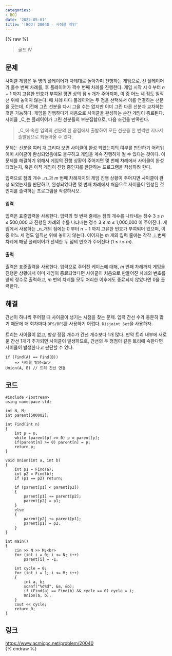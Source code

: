 ```yaml
---
categories:
- BOJ
date: '2022-05-01'
title: '[BOJ] 20040 - 사이클 게임'
---
```


{% raw %}
> 골드 IV<br>

## 문제
사이클 게임은 두 명의 플레이어가 차례대로 돌아가며 진행하는 게임으로, 선 플레이어가 홀수 번째 차례를, 후 플레이어가 짝수 번째 차례를 진행한다. 게임 시작 시 0 부터  _n_  − 1 까지 고유한 번호가 부여된 평면 상의 점  _n_  개가 주어지며, 이 중 어느 세 점도 일직선 위에 놓이지 않는다. 매 차례 마다 플레이어는 두 점을 선택해서 이를 연결하는 선분을 긋는데, 이전에 그린 선분을 다시 그을 수는 없지만 이미 그린 다른 선분과 교차하는 것은 가능하다. 게임을 진행하다가 처음으로 사이클을 완성하는 순간 게임이 종료된다. 사이클  _C_는 플레이어가 그린 선분들의 부분집합으로, 다음 조건을 만족한다.

> _C_에 속한 임의의 선분의 한 끝점에서 출발하여 모든 선분을 한 번씩만 지나서 출발점으로 되돌아올 수 있다.<br>

문제는 선분을 여러 개 그리다 보면 사이클이 완성 되었는지의 여부를 판단하기 어려워 이미 사이클이 완성되었음에도 불구하고 게임을 계속 진행하게 될 수 있다는 것이다. 이 문제를 해결하기 위해서 게임의 진행 상황이 주어지면 몇 번째 차례에서 사이클이 완성되었는지, 혹은 아직 게임이 진행 중인지를 판단하는 프로그램을 작성하려 한다.

입력으로 점의 개수  _n_과  _m_  번째 차례까지의 게임 진행 상황이 주어지면 사이클이 완성 되었는지를 판단하고, 완성되었다면 몇 번째 차례에서 처음으로 사이클이 완성된 것인지를 출력하는 프로그램을 작성하시오.

#### 입력
입력은 표준입력을 사용한다. 입력의 첫 번째 줄에는 점의 개수를 나타내는 정수 3 ≤  _n_  ≤ 500,000 과 진행된 차례의 수를 나타내는 정수 3 ≤  _m_  ≤ 1,000,000 이 주어진다. 게임에서 사용하는  _n_개의 점에는 0 부터  _n_  − 1 까지 고유한 번호가 부여되어 있으며, 이 중 어느 세 점도 일직선 위에 놓이지 않는다. 이어지는  _m_  개의 입력 줄에는 각각  _i_번째 차례에 해당 플레이어가 선택한 두 점의 번호가 주어진다 (1 ≤  _i_  ≤  _m_).

#### 출력
출력은 표준출력을 사용한다. 입력으로 주어진 케이스에 대해,  _m_  번째 차례까지 게임을 진행한 상황에서 이미 게임이 종료되었다면 사이클이 처음으로 만들어진 차례의 번호를 양의 정수로 출력하고,  _m_  번의 차례를 모두 처리한 이후에도 종료되지 않았다면 0을 출력한다.

## 해결
간선이 하나씩 주어질 때 사이클이 생기는 시점을 찾는 문제. 입력 간선 수가 충분히 많기 때문에 매 회차마다 `DFS/BFS`를 사용하기 어렵다. `Disjoint Set`을 사용하자.

트리는 사이클이 없고, 항상 정점 개수가 간선 개수보다 1개 많다. 만약 트리 내부에 새로운 간선 1개가 추가되면 사이클이 발생하므로, 간선의 두 정점이 같은 트리에 속한다면 사이클이 발생한다고 판단할 수 있다.
```
if (Find(A) == Find(B))
	=> 사이클 발생<br>
Union(A, B) // 트리 간선 연결
```

## 코드
```
#include <iostream>
using namespace std;

int N, M;
int parent[500002];

int Find(int n)
{
	int p = n;
	while (parent[p] >= 0) p = parent[p];
	if(parent[n] >= 0) parent[n] = p;
	return p;
}

void Union(int a, int b)
{
	int p1 = Find(a);
	int p2 = Find(b);
	if (p1 == p2) return;

	if (parent[p1] < parent[p2])
	{
		parent[p1] += parent[p2];
		parent[p2] = p1;
	}
	else
	{
		parent[p2] += parent[p1];
		parent[p1] = p2;
	}
}

int main()
{
	cin >> N >> M;<br>
	for (int i = 0; i <= N; i++)
		parent[i] = -1;

	int cycle = 0;
	for (int i = 1; i <= M; i++)
	{
		int a, b;
		scanf("%d%d", &a, &b);
		if (Find(a) == Find(b) && cycle == 0) cycle = i;
		Union(a, b);
	}
	cout << cycle;
	return 0;
}
```

## 링크
https://www.acmicpc.net/problem/20040<br>
{% endraw %}